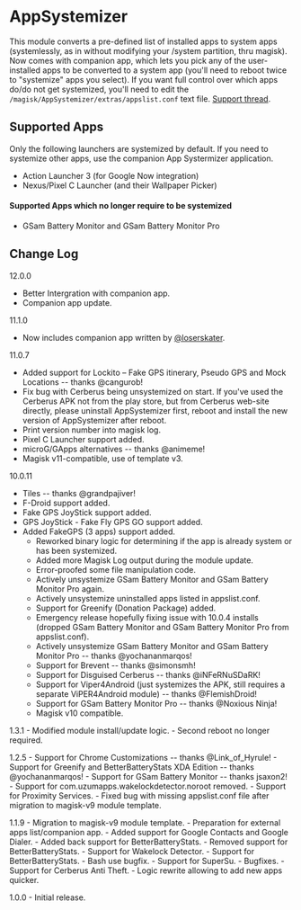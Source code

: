 # AppSystemizer
This module converts a pre-defined list of installed apps to system apps (systemlessly, as in without modifying your /system partition, thru magisk). Now comes with companion app, which lets you pick any of the user-installed apps to be converted to a system app (you'll need to reboot twice to "systemize" apps you select). If you want full control over which apps do/do not get systemized, you'll need to edit the ```/magisk/AppSystemizer/extras/appslist.conf``` text file. [Support thread](https://forum.xda-developers.com/showthread.php?t=3477512).

## Supported Apps
Only the following launchers are systemized by default. If you need to systemize other apps, use the companion App Systermizer application.
* Action Launcher 3 (for Google Now integration)
* Nexus/Pixel C Launcher (and their Wallpaper Picker)

#### Supported Apps which no longer require to be systemized
* GSam Battery Monitor and GSam Battery Monitor Pro

## Change Log
12.0.0
  - Better Intergration with companion app.
  - Companion app update.

11.1.0
  - Now includes companion app written by [@loserskater](https://github.com/loserskater).

11.0.7
  - Added support for Lockito – Fake GPS itinerary, Pseudo GPS and Mock Locations -- thanks @cangurob!
  - Fix bug with Cerberus being unsystemized on start. If you've used the Cerberus APK not from the play store, but from Cerberus web-site directly, please uninstall AppSystemizer first, reboot and install the new version of AppSystemizer after reboot.
  - Print version number into magisk log.
  - Pixel C Launcher support added.
  - microG/GApps alternatives -- thanks @animeme!
  - Magisk v11-compatible, use of template v3.

10.0.11
  - Tiles -- thanks @grandpajiver!
  - F-Droid support added.
  - Fake GPS JoyStick support added.
  - GPS JoyStick - Fake Fly GPS GO support added.
  - Added FakeGPS (3 apps) support added.
	- Reworked binary logic for determining if the app is already system or has been systemized.
	- Added more Magisk Log output during the module update.
	- Error-proofed some file manipulation code.
	- Actively unsystemize GSam Battery Monitor and GSam Battery Monitor Pro again.
	- Actively unsystemize uninstalled apps listed in appslist.conf.
	- Support for Greenify (Donation Package) added.
	- Emergency release hopefully fixing issue with 10.0.4 installs (dropped GSam Battery Monitor and GSam Battery Monitor Pro from appslist.conf).
	- Actively unsystemize GSam Battery Monitor and GSam Battery Monitor Pro -- thanks @yochananmarqos!
	- Support for Brevent -- thanks @simonsmh!
	- Support for Disguised Cerberus -- thanks @iNFeRNuSDaRK!
	- Support for Viper4Android (just systemizes the APK, still requires a separate ViPER4Android module) -- thanks @FlemishDroid!
	- Support for GSam Battery Monitor Pro -- thanks @Noxious Ninja!
	- Magisk v10 compatible.

1.3.1
	- Modified module install/update logic.
	- Second reboot no longer required.

1.2.5
	- Support for Chrome Customizations -- thanks @Link_of_Hyrule!
	- Support for Greenify and BetterBatteryStats XDA Edition -- thanks @yochananmarqos!
	- Support for GSam Battery Monitor -- thanks jsaxon2!
	- Support for com.uzumapps.wakelockdetector.noroot removed.
	- Support for Proximity Services.
	- Fixed bug with missing appslist.conf file after migration to magisk-v9 module template.

1.1.9
    - Migration to magisk-v9 module template.
    - Preparation for external apps list/companion app.
    - Added support for Google Contacts and Google Dialer.
    - Added back support for BetterBatteryStats.
    - Removed support for BetterBatteryStats.
    - Support for Wakelock Detector.
    - Support for BetterBatteryStats.
    - Bash use bugfix.
    - Support for SuperSu.
    - Bugfixes.
    - Support for Cerberus Anti Theft.
    - Logic rewrite allowing to add new apps quicker.

1.0.0
    - Initial release.
